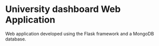 # University dashboard Web Application
Web application developed using the Flask framework and a MongoDB database.
